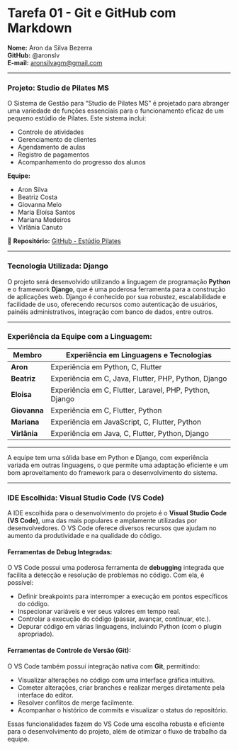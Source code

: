 # Tarefa 01 - Git e GitHub com Markdown

**Nome:** Aron da Silva Bezerra  
**GitHub:** @aronslv  
**E-mail:** aronsilvagm@gmail.com  

---

### **Projeto: Studio de Pilates MS**  
O Sistema de Gestão para “Studio de Pilates MS” é projetado para abranger uma variedade de funções essenciais para o funcionamento eficaz de um pequeno estúdio de Pilates. Este sistema inclui:  
- Controle de atividades  
- Gerenciamento de clientes  
- Agendamento de aulas  
- Registro de pagamentos  
- Acompanhamento do progresso dos alunos  

**Equipe:**  
- Aron Silva  
- Beatriz Costa  
- Giovanna Melo  
- Maria Eloísa Santos  
- Mariana Medeiros  
- Virlânia Canuto  

🔗 **Repositório:** [GitHub - Estúdio Pilates](https://github.com/EL0ISA/estudio_pilates)

---

### **Tecnologia Utilizada: Django**  
O projeto será desenvolvido utilizando a linguagem de programação **Python** e o framework **Django**, que é uma poderosa ferramenta para a construção de aplicações web. Django é conhecido por sua robustez, escalabilidade e facilidade de uso, oferecendo recursos como autenticação de usuários, painéis administrativos, integração com banco de dados, entre outros. 

---

### **Experiência da Equipe com a Linguagem:**

| Membro    | Experiência em Linguagens e Tecnologias                      |
|-----------|--------------------------------------------------------------|
| **Aron**  | Experiência em Python, C, Flutter                            |
| **Beatriz**| Experiência em C, Java, Flutter, PHP, Python, Django        |
| **Eloisa** | Experiência em C, Flutter, Laravel, PHP, Python, Django     |
| **Giovanna** | Experiência em C, Flutter, Python                         |
| **Mariana** | Experiência em JavaScript, C, Flutter, Python              |
| **Virlânia** | Experiência em Java, C, Flutter, Python, Django           |

---

A equipe tem uma sólida base em Python e Django, com experiência variada em outras linguagens, o que permite uma adaptação eficiente e um bom aproveitamento do framework para o desenvolvimento do sistema.

---

### **IDE Escolhida: Visual Studio Code (VS Code)**  
A IDE escolhida para o desenvolvimento do projeto é o **Visual Studio Code (VS Code)**, uma das mais populares e amplamente utilizadas por desenvolvedores. O VS Code oferece diversos recursos que ajudam no aumento da produtividade e na qualidade do código.

#### **Ferramentas de Debug Integradas:**
O VS Code possui uma poderosa ferramenta de **debugging** integrada que facilita a detecção e resolução de problemas no código. Com ela, é possível:
- Definir breakpoints para interromper a execução em pontos específicos do código.
- Inspecionar variáveis e ver seus valores em tempo real.
- Controlar a execução do código (passar, avançar, continuar, etc.).
- Depurar código em várias linguagens, incluindo Python (com o plugin apropriado).
  
#### **Ferramentas de Controle de Versão (Git):**
O VS Code também possui integração nativa com **Git**, permitindo:
- Visualizar alterações no código com uma interface gráfica intuitiva.
- Cometer alterações, criar branches e realizar merges diretamente pela interface do editor.
- Resolver conflitos de merge facilmente.
- Acompanhar o histórico de commits e visualizar o status do repositório.
  
Essas funcionalidades fazem do VS Code uma escolha robusta e eficiente para o desenvolvimento do projeto, além de otimizar o fluxo de trabalho da equipe.
